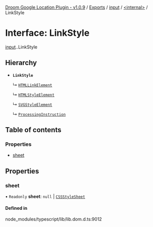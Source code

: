 [Droom Google Location Plugin - v1.0.9](../README.md) / [Exports](../modules.md) / [input](../modules/input.md) / [<internal\>](../modules/input._internal_.md) / LinkStyle

# Interface: LinkStyle

[input](../modules/input.md).[<internal>](../modules/input._internal_.md).LinkStyle

## Hierarchy

- **`LinkStyle`**

  ↳ [`HTMLLinkElement`](input._internal_.HTMLLinkElement.md)

  ↳ [`HTMLStyleElement`](input._internal_.HTMLStyleElement.md)

  ↳ [`SVGStyleElement`](input._internal_.SVGStyleElement.md)

  ↳ [`ProcessingInstruction`](input._internal_.ProcessingInstruction.md)

## Table of contents

### Properties

- [sheet](input._internal_.LinkStyle.md#sheet)

## Properties

### sheet

• `Readonly` **sheet**: ``null`` \| [`CSSStyleSheet`](../modules/input._internal_.md#cssstylesheet)

#### Defined in

node_modules/typescript/lib/lib.dom.d.ts:9012

